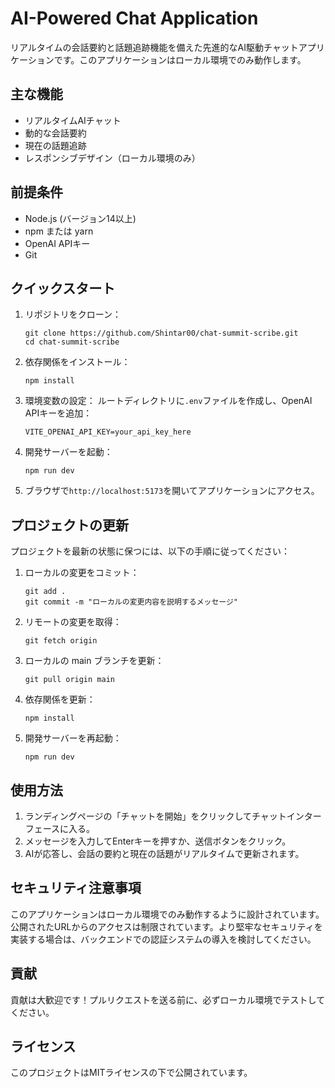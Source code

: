 # AI-Powered Chat Application

リアルタイムの会話要約と話題追跡機能を備えた先進的なAI駆動チャットアプリケーションです。このアプリケーションはローカル環境でのみ動作します。

## 主な機能

- リアルタイムAIチャット
- 動的な会話要約
- 現在の話題追跡
- レスポンシブデザイン（ローカル環境のみ）

## 前提条件

- Node.js (バージョン14以上)
- npm または yarn
- OpenAI APIキー
- Git

## クイックスタート

1. リポジトリをクローン：
   ```
   git clone https://github.com/Shintar00/chat-summit-scribe.git
   cd chat-summit-scribe
   ```

2. 依存関係をインストール：
   ```
   npm install
   ```

3. 環境変数の設定：
   ルートディレクトリに`.env`ファイルを作成し、OpenAI APIキーを追加：
   ```
   VITE_OPENAI_API_KEY=your_api_key_here
   ```

4. 開発サーバーを起動：
   ```
   npm run dev
   ```

5. ブラウザで`http://localhost:5173`を開いてアプリケーションにアクセス。

## プロジェクトの更新

プロジェクトを最新の状態に保つには、以下の手順に従ってください：

1. ローカルの変更をコミット：
   ```
   git add .
   git commit -m "ローカルの変更内容を説明するメッセージ"
   ```

2. リモートの変更を取得：
   ```
   git fetch origin
   ```

3. ローカルの main ブランチを更新：
   ```
   git pull origin main
   ```

4. 依存関係を更新：
   ```
   npm install
   ```

5. 開発サーバーを再起動：
   ```
   npm run dev
   ```

## 使用方法

1. ランディングページの「チャットを開始」をクリックしてチャットインターフェースに入る。
2. メッセージを入力してEnterキーを押すか、送信ボタンをクリック。
3. AIが応答し、会話の要約と現在の話題がリアルタイムで更新されます。

## セキュリティ注意事項

このアプリケーションはローカル環境でのみ動作するように設計されています。公開されたURLからのアクセスは制限されています。より堅牢なセキュリティを実装する場合は、バックエンドでの認証システムの導入を検討してください。

## 貢献

貢献は大歓迎です！プルリクエストを送る前に、必ずローカル環境でテストしてください。

## ライセンス

このプロジェクトはMITライセンスの下で公開されています。